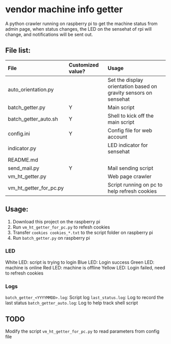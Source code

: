 # vendor machine info getter
A python crawler running on raspberry pi to get the machine status from admin page, when status changes, the LED on the sensehat of rpi will change, and notifications will be sent out.

## File list:
| File | Customized value? | Usage |
| :------------ | :------------ | :------------ |
|auto_orientation.py||Set the display orientation based on gravity sensors on sensehat |
|batch_getter.py |Y| Main script |
|batch_getter_auto.sh|Y| Shell to kick off the main script |
|config.ini|Y| Config file for web account |
|indicator.py|| LED indicator for sensehat |
|README.md|||
|send_mail.py|Y|Mail sending script|
|vm_ht_getter.py|| Web page crawler |
|vm_ht_getter_for_pc.py|| Script running on pc to help refresh cookies |


## Usage:
1. Download this project on the raspberry pi
2. Run `vm_ht_getter_for_pc.py` to refesh cookies
3. Transfer `cookies cookies_*.txt` to the script folder on raspberry pi
4. Run `batch_getter.py` on raspberry pi

### LED
White LED: script is trying to login
Blue LED: Login success
Green LED: machine is online
Red LED: machine is offline
Yellow LED: Login failed, need to refresh cookies

### Logs
`batch_getter_<YYYYMMDD>.log`: Script log
`last_status.log`: Log to record the last status
`batch_getter_auto.log`: Log to help track shell script

## TODO
Modify the script `vm_ht_getter_for_pc.py` to read parameters from config file
